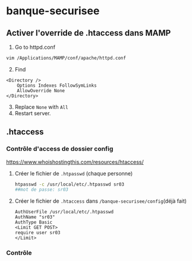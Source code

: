 # banque-securisee





## Activer l'override de .htaccess dans MAMP

1. Go to httpd.conf

```bash
vim /Applications/MAMP/conf/apache/httpd.conf
```

2. Find

```
<Directory />
    Options Indexes FollowSymLinks
    AllowOverride None
</Directory>
```

3. Replace `None` with `All`
4. Restart server.

## .htaccess

### Contrôle d'access de dossier config

https://www.whoishostingthis.com/resources/htaccess/

1. Créer le fichier de `.htpasswd` (chaque personne)

   ```bash
   htpasswd -c /usr/local/etc/.htpasswd sr03
   ##mot de passe: sr03
   ```

2. Créer le fichier de `.htaccess` dans `/banque-securisee/config`(déjà fait)

   ```
   AuthUserFile /usr/local/etc/.htpasswd
   AuthName "sr03"
   AuthType Basic
   <Limit GET POST>
   require user sr03
   </Limit>
   ```

### Contrôle 

